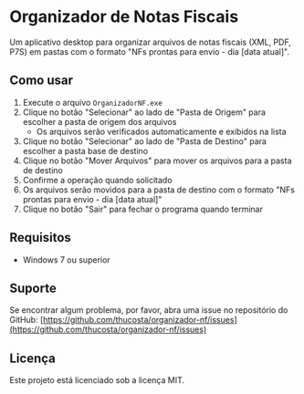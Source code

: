 # Organizador de Notas Fiscais

Um aplicativo desktop para organizar arquivos de notas fiscais (XML, PDF, P7S) em pastas com o formato "NFs prontas para envio - dia [data atual]".

## Como usar

1. Execute o arquivo `OrganizadorNF.exe`
2. Clique no botão "Selecionar" ao lado de "Pasta de Origem" para escolher a pasta de origem dos arquivos
   - Os arquivos serão verificados automaticamente e exibidos na lista
3. Clique no botão "Selecionar" ao lado de "Pasta de Destino" para escolher a pasta base de destino
4. Clique no botão "Mover Arquivos" para mover os arquivos para a pasta de destino
5. Confirme a operação quando solicitado
6. Os arquivos serão movidos para a pasta de destino com o formato "NFs prontas para envio - dia [data atual]"
7. Clique no botão "Sair" para fechar o programa quando terminar

## Requisitos

- Windows 7 ou superior

## Suporte

Se encontrar algum problema, por favor, abra uma issue no repositório do GitHub:
[https://github.com/thucosta/organizador-nf/issues](https://github.com/thucosta/organizador-nf/issues)

## Licença

Este projeto está licenciado sob a licença MIT. 